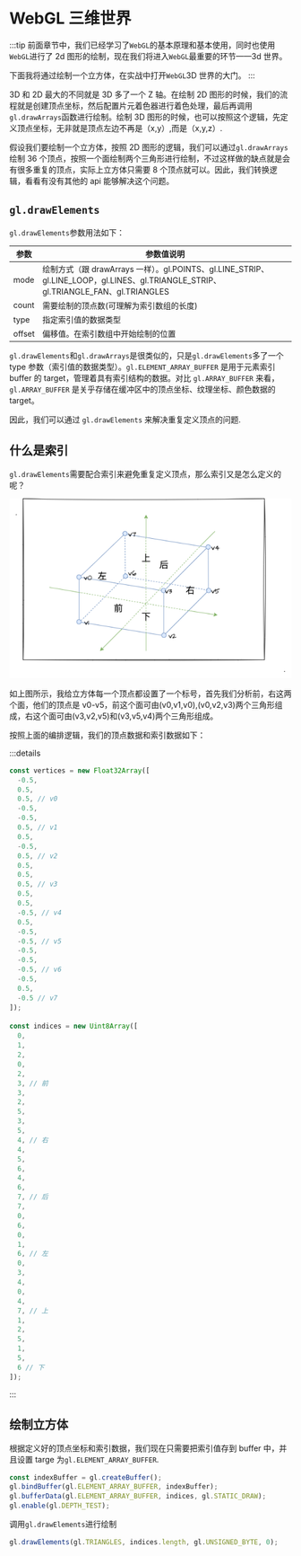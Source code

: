 # WebGL 三维世界

:::tip
前面章节中，我们已经学习了`WebGL`的基本原理和基本使用，同时也使用`WebGL`进行了 2d 图形的绘制，现在我们将进入`WebGL`最重要的环节——3d 世界。

下面我将通过绘制一个立方体，在实战中打开`WebGL`3D 世界的大门。
:::

3D 和 2D 最大的不同就是 3D 多了一个 Z 轴。在绘制 2D 图形的时候，我们的流程就是创建顶点坐标，然后配置片元着色器进行着色处理，最后再调用`gl.drawArrays`函数进行绘制。绘制 3D 图形的时候，也可以按照这个逻辑，先定义顶点坐标，无非就是顶点左边不再是（x,y）,而是（x,y,z）.

假设我们要绘制一个立方体，按照 2D 图形的逻辑，我们可以通过`gl.drawArrays`绘制 36 个顶点，按照一个面绘制两个三角形进行绘制，不过这样做的缺点就是会有很多重复的顶点，实际上立方体只需要 8 个顶点就可以。因此，我们转换逻辑，看看有没有其他的 api 能够解决这个问题。

## `gl.drawElements`

`gl.drawElements`参数用法如下：

| 参数   | 参数值说明                                                                                                                         |
| ------ | ---------------------------------------------------------------------------------------------------------------------------------- |
| mode   | 绘制方式（跟 drawArrays 一样）。gl.POINTS、gl.LINE_STRIP、gl.LINE_LOOP，gl.LINES、gl.TRIANGLE_STRIP、gl.TRIANGLE_FAN、gl.TRIANGLES |
| count  | 需要绘制的顶点数(可理解为索引数组的长度)                                                                                           |
| type   | 指定索引值的数据类型                                                                                                               |
| offset | 偏移值。在索引数组中开始绘制的位置                                                                                                 |

`gl.drawElements`和`gl.drawArrays`是很类似的，只是`gl.drawElements`多了一个 type 参数（索引值的数据类型）。`gl.ELEMENT_ARRAY_BUFFER` 是用于元素索引 buffer 的 target，管理着具有索引结构的数据。对比 `gl.ARRAY_BUFFER` 来看，`gl.ARRAY_BUFFER` 是关乎存储在缓冲区中的顶点坐标、纹理坐标、颜色数据的 target。

因此，我们可以通过 `gl.drawElements` 来解决重复定义顶点的问题.

## 什么是索引

`gl.drawElements`需要配合索引来避免重复定义顶点，那么索引又是怎么定义的呢？

![索引](./image/3d-index.png)

如上图所示，我给立方体每一个顶点都设置了一个标号，首先我们分析前，右这两个面，他们的顶点是 v0-v5，前这个面可由(v0,v1,v0),(v0,v2,v3)两个三角形组成，右这个面可由(v3,v2,v5)和(v3,v5,v4)两个三角形组成。

按照上面的编排逻辑，我们的顶点数据和索引数据如下：

:::details

```js
const vertices = new Float32Array([
  -0.5,
  0.5,
  0.5, // v0
  -0.5,
  -0.5,
  0.5, // v1
  0.5,
  -0.5,
  0.5, // v2
  0.5,
  0.5,
  0.5, // v3
  0.5,
  0.5,
  -0.5, // v4
  0.5,
  -0.5,
  -0.5, // v5
  -0.5,
  -0.5,
  -0.5, // v6
  -0.5,
  0.5,
  -0.5 // v7
]);

const indices = new Uint8Array([
  0,
  1,
  2,
  0,
  2,
  3, // 前
  3,
  2,
  5,
  3,
  5,
  4, // 右
  4,
  5,
  6,
  4,
  6,
  7, // 后
  7,
  0,
  6,
  0,
  1,
  6, // 左
  0,
  3,
  4,
  0,
  4,
  7, // 上
  1,
  2,
  5,
  1,
  5,
  6 // 下
]);
```

:::

## 绘制立方体

根据定义好的顶点坐标和索引数据，我们现在只需要把索引值存到 buffer 中，并且设置 targe 为`gl.ELEMENT_ARRAY_BUFFER`.

```js
const indexBuffer = gl.createBuffer();
gl.bindBuffer(gl.ELEMENT_ARRAY_BUFFER, indexBuffer);
gl.bufferData(gl.ELEMENT_ARRAY_BUFFER, indices, gl.STATIC_DRAW);
gl.enable(gl.DEPTH_TEST);
```

调用`gl.drawElements`进行绘制

```js
gl.drawElements(gl.TRIANGLES, indices.length, gl.UNSIGNED_BYTE, 0);
```

<Cube />
<script setup>
    import Cube from '../components/demo/Cube.vue'
</script>
